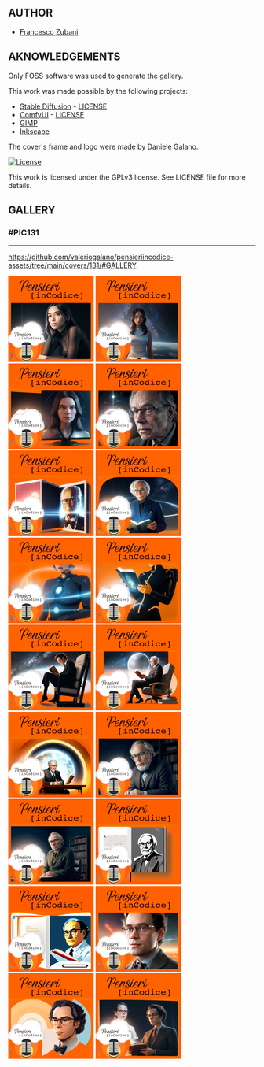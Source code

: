## AUTHOR

- [Francesco Zubani](https://www.linkedin.com/in/francesco-zubani-5957081a6/)

## AKNOWLEDGEMENTS

Only FOSS software was used to generate the gallery.

This work was made possible by the following projects:

- [Stable Diffusion](https://github.com/CompVis/stable-diffusion) - [LICENSE](https://github.com/CompVis/stable-diffusion/blob/main/LICENSE)
- [ComfyUI](https://github.com/comfyanonymous/ComfyUI) - [LICENSE](https://github.com/comfyanonymous/ComfyUI/blob/master/LICENSE)
- [GIMP](https://www.gimp.org/)
- [Inkscape](https://inkscape.org/)

The cover's frame and logo were made by Daniele Galano.

[![License](https://img.shields.io/badge/License-GPL%20v3-blue.svg)](http://www.gnu.org/licenses/gpl-3.0)

This work is licensed under the GPLv3 license.
See LICENSE file for more details.

## GALLERY

### #PIC131
__________

https://github.com/valeriogalano/pensieriincodice-assets/tree/main/covers/131/#GALLERY

<div class="gallery">
  <a href="PIC131_01.png"><img class="thumbnail" src="./thumbs/PIC131_01.png" alt="PIC131_01"></a>
  <a href="PIC131_02.png"><img class="thumbnail" src="./thumbs/PIC131_02.png" alt="PIC131_02"></a>
  <a href="PIC131_03.png"><img class="thumbnail" src="./thumbs/PIC131_03.png" alt="PIC131_03"></a>
  <a href="PIC131_04.png"><img class="thumbnail" src="./thumbs/PIC131_04.png" alt="PIC131_04"></a>
  <a href="PIC131_05.png"><img class="thumbnail" src="./thumbs/PIC131_05.png" alt="PIC131_05"></a>
  <a href="PIC131_06.png"><img class="thumbnail" src="./thumbs/PIC131_06.png" alt="PIC131_06"></a>
  <a href="PIC131_07.png"><img class="thumbnail" src="./thumbs/PIC131_07.png" alt="PIC131_07"></a>
  <a href="PIC131_08.png"><img class="thumbnail" src="./thumbs/PIC131_08.png" alt="PIC131_08"></a>
  <a href="PIC131_09.png"><img class="thumbnail" src="./thumbs/PIC131_09.png" alt="PIC131_09"></a>
  <a href="PIC131_10.png"><img class="thumbnail" src="./thumbs/PIC131_10.png" alt="PIC131_10"></a>
  <a href="PIC131_11.png"><img class="thumbnail" src="./thumbs/PIC131_11.png" alt="PIC131_11"></a>
  <a href="PIC131_12.png"><img class="thumbnail" src="./thumbs/PIC131_12.png" alt="PIC131_12"></a>
  <a href="PIC131_13.png"><img class="thumbnail" src="./thumbs/PIC131_13.png" alt="PIC131_13"></a>
  <a href="PIC131_14.png"><img class="thumbnail" src="./thumbs/PIC131_14.png" alt="PIC131_14"></a>
  <a href="PIC131_15.png"><img class="thumbnail" src="./thumbs/PIC131_15.png" alt="PIC131_15"></a>
  <a href="PIC131_16.png"><img class="thumbnail" src="./thumbs/PIC131_16.png" alt="PIC131_16"></a>
  <a href="PIC131_17.png"><img class="thumbnail" src="./thumbs/PIC131_17.png" alt="PIC131_17"></a>
  <a href="PIC131_18.png"><img class="thumbnail" src="./thumbs/PIC131_18.png" alt="PIC131_18"></a>
</div>
</body>
</html>
